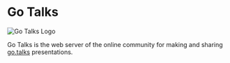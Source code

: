 Go Talks
=======

![Go Talks Logo](https://github.com/Unknwon/gotalks/raw/master/static/img/gotalks.png?raw=true)

Go Talks is the web server of the online community for making and sharing [go.talks](http://gowalker.org/code.google.com/p/go.talks/pkg/present) presentations.
